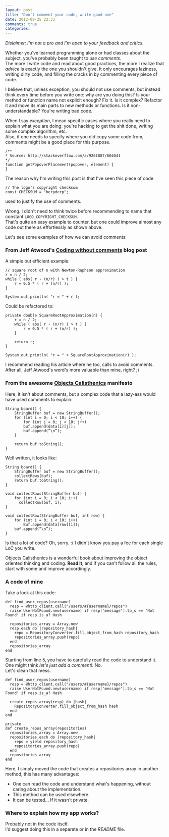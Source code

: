 ```yaml
---
layout: post
title: "Don't comment your code, write good one"
date: 2012-09-25 22:33
comments: true
categories: 
---
```


*Dislaimer: I'm not a pro and I'm open to your feedback and critics.*

Whether you've learned programming alone or had classes about the subject, you've
probably been taught to *use comments*.  
The more I write code and read about good practices, the more I realize that
*advice* is exactly the one you shouldn't give. It only encourages laziness,
writing dirty code, and filling the cracks in by commenting every piece of code.

I believe that, unless exception, you should not use comments, but instead think
every time before you write one: why are you doing this? Is your method or function
name not explicit enough? Fix it. Is it complex? Refactor it and move its main parts
to new methods or functions. Is it non-understandable? You're writing bad code.

When I say *exception*, I mean specific cases where you really need to explain
what you are doing: you're hacking to get the shit done, writing some complex
algorithm, etc.  
Also, if one needs to specify where you did copy some code from, comments might be a
good place for this purpose.

    /**
    * Source: http://stackoverflow.com/a/9261887/604041
    */
    function getPopoverPlacement(popover, element) {
    }

The reason why I'm writing this post is that I've seen this piece of code

    // The logo's copyright checksum
    const CHECKSUM = "herpderp";

used to justify the use of comments.

Wrong. I didn't need to think twice before recommending to name that constant
`LOGO_COPYRIGHT_CHECKSUM`.  
That's quite an easy example to counter, but one could improve almost any code out
there as effortlessly as shown above.

Let's see some examples of how we can avoid comments:

### From Jeff Atwood's [Coding without comments](http://www.codinghorror.com/blog/2008/07/coding-without-comments.html) blog post
A simple but efficient example:

    // square root of n with Newton-Raphson approximation
    r = n / 2;
    while ( abs( r - (n/r) ) > t ) {
        r = 0.5 * ( r + (n/r) );
    }

    System.out.println( "r = " + r );

Could be refactored to:

    private double SquareRootApproximation(n) {
        r = n / 2;
        while ( abs( r - (n/r) ) > t ) {
            r = 0.5 * ( r + (n/r) );
        }

        return r;
    }

    System.out.println( "r = " + SquareRootApproximation(r) );

I recommend reading his article where he too, calls to avoid comments.  
After all, Jeff Atwood's word's more valuable than mine, right? ;)

### From the awesome [Objects Calisthenics](http://www.bennadel.com/resources/uploads/2012/ObjectCalisthenics.pdf) manifesto
Here, it isn't about comments, but a complex code that a lazy-ass would have used
comments to explain:

    String board() {
        StringBuffer buf = new StringBuffer();
        for (int i = 0; i < 10; i++) {
            for (int j = 0; j < 10; j++)
            buf.append(data[i][j]);
            buf.append(“\n”);
        }

        return buf.toString();
    }

Well written, it looks like:

    String board() {
        StringBuffer buf = new StringBuffer();
        collectRows(buf);
        return buf.toString();
    }

    void collectRows(StringBuffer buf) {
        for (int i = 0; i < 10; i++)
          collectRow(buf, i);
    }

    void collectRow(StringBuffer buf, int row) {
        for (int i = 0; i < 10; i++)
            Buf.append(data[row][i]);
        buf.append(“\n”);
    }

Is that a lot of code? Oh, sorry. :( I didn't know you pay a fee for each single LoC
you write.

Objects Calisthenics is a wonderful book about improving the object oriented
thinking and coding. **Read it**, and if you can't follow all the rules, start with
some and improve accordingly.

### A code of mine
Take a look at this code:

    def find_user_repos(username)
      resp = @http_client.call("/users/#{username}/repos")
      raise UserNotFound.new(username) if resp['message'].to_s == 'Not Found' if resp.is_a? Hash

      repositories_array = Array.new
      resp.each do |repository_hash|
        repo = RepositoryConverter.fill_object_from_hash repository_hash
        repositories_array.push(repo)
      end
      repositories_array
    end

Starting from line 5, you have to carefully read the code to understand it. One
might think *let's just add a comment!*. No.  
Let's clean that mess.

    def find_user_repos(username)
      resp = @http_client.call("/users/#{username}/repos")
      raise UserNotFound.new(username) if resp['message'].to_s == 'Not Found' if resp.is_a? Hash

      create_repos_array(resp) do |hash|
        RepositoryConverter.fill_object_from_hash hash
      end
    end

    private
    def create_repos_array(repositories)
      repositories_array = Array.new
      repositories.each do |repository_hash|
        repo = yield repository_hash
        repositories_array.push(repo)
      end
      repositories_array
    end

Here, I simply moved the code that creates a repositories array in another method,
this has many advantages:

* One can read the code and understand what's happening, without caring about the
implementation.
* This method can be used elsewhere.
* It can be tested... If it wasn't private.

### Where to explain how my app works?
Probably not in the code itself.  
I'd suggest doing this in a separate or in the *README* file.

